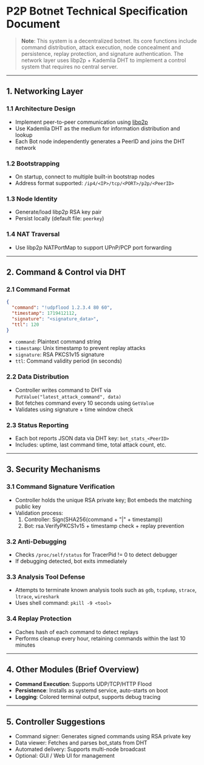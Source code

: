 # P2P Botnet Technical Specification Document

> **Note**: This system is a decentralized botnet. Its core functions include command distribution, attack execution, node concealment and persistence, replay protection, and signature authentication. The network layer uses libp2p + Kademlia DHT to implement a control system that requires no central server.

---

## 1. Networking Layer

### 1.1 Architecture Design

- Implement peer-to-peer communication using [libp2p](https://github.com/libp2p/go-libp2p)
- Use Kademlia DHT as the medium for information distribution and lookup
- Each Bot node independently generates a PeerID and joins the DHT network

### 1.2 Bootstrapping

- On startup, connect to multiple built-in bootstrap nodes
- Address format supported: `/ip4/<IP>/tcp/<PORT>/p2p/<PeerID>`

### 1.3 Node Identity

- Generate/load libp2p RSA key pair
- Persist locally (default file: `peerkey`)

### 1.4 NAT Traversal

- Use libp2p NATPortMap to support UPnP/PCP port forwarding

---

## 2. Command & Control via DHT

### 2.1 Command Format

```json
{
  "command": "!udpflood 1.2.3.4 80 60",
  "timestamp": 1719412112,
  "signature": "<signature_data>",
  "ttl": 120
}
```

- `command`: Plaintext command string
- `timestamp`: Unix timestamp to prevent replay attacks
- `signature`: RSA PKCS1v15 signature
- `ttl`: Command validity period (in seconds)

### 2.2 Data Distribution

- Controller writes command to DHT via `PutValue("latest_attack_command", data)`
- Bot fetches command every 10 seconds using `GetValue`
- Validates using signature + time window check

### 2.3 Status Reporting

- Each bot reports JSON data via DHT key: `bot_stats_<PeerID>`
- Includes: uptime, last command time, total attack count, etc.

---

## 3. Security Mechanisms

### 3.1 Command Signature Verification

- Controller holds the unique RSA private key; Bot embeds the matching public key
- Validation process:
  1. Controller: Sign(SHA256(command + "|" + timestamp))
  2. Bot: rsa.VerifyPKCS1v15 + timestamp check + replay prevention

### 3.2 Anti-Debugging

- Checks `/proc/self/status` for TracerPid != 0 to detect debugger
- If debugging detected, bot exits immediately

### 3.3 Analysis Tool Defense

- Attempts to terminate known analysis tools such as `gdb`, `tcpdump`, `strace`, `ltrace`, `wireshark`
- Uses shell command: `pkill -9 <tool>`

### 3.4 Replay Protection

- Caches hash of each command to detect replays
- Performs cleanup every hour, retaining commands within the last 10 minutes

---

## 4. Other Modules (Brief Overview)

- **Command Execution**: Supports UDP/TCP/HTTP Flood
- **Persistence**: Installs as systemd service, auto-starts on boot
- **Logging**: Colored terminal output, supports debug tracing

---

## 5. Controller Suggestions

- Command signer: Generates signed commands using RSA private key
- Data viewer: Fetches and parses bot\_stats from DHT
- Automated delivery: Supports multi-node broadcast
- Optional: GUI / Web UI for management



